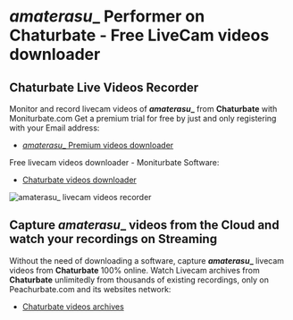 # _amaterasu__ Performer on Chaturbate - Free LiveCam videos downloader

## Chaturbate Live Videos Recorder

Monitor and record livecam videos of **_amaterasu__** from **Chaturbate** with Moniturbate.com
Get a premium trial for free by just and only registering with your Email address:
* [_amaterasu__ Premium videos downloader](https://moniturbate.com/request-demo-licence-key.html)

Free livecam videos downloader - Moniturbate Software:
* [Chaturbate videos downloader](https://moniturbate.com/moniturbate-download-software.html)

![_amaterasu__ livecam videos recorder](https://peachurnet.com/templates/moniturbate-software.png)


## Capture _amaterasu__ videos from the Cloud and watch your recordings on Streaming

Without the need of downloading a software, capture **_amaterasu__** livecam videos from **Chaturbate** 100% online.
Watch Livecam archives from **Chaturbate** unlimitedly from thousands of existing recordings, only on Peachurbate.com and its websites network:
* [Chaturbate videos archives](https://peachurnet.com/)